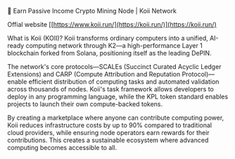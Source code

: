 🎏  Earn Passive Income Crypto Mining Node | Koii Network

Offial website [[https://www.koii.run/](https://koii.run/)](https://koii.run/)


What is Koii (KOII)?
Koii transforms ordinary computers into a unified, AI-ready computing network through K2—a high-performance Layer 1 blockchain forked from Solana, positioning itself as the leading DePIN.



The network's core protocols—SCALEs (Succinct Curated Acyclic Ledger Extensions) and CARP (Compute Attribution and Reputation Protocol)—enable efficient distribution of computing tasks and automated validation across thousands of nodes. Koii's task framework allows developers to deploy in any programming language, while the KPL token standard enables projects to launch their own compute-backed tokens.


By creating a marketplace where anyone can contribute computing power, Koii reduces infrastructure costs by up to 90% compared to traditional cloud providers, while ensuring node operators earn rewards for their contributions. This creates a sustainable ecosystem where advanced computing becomes accessible to all.

